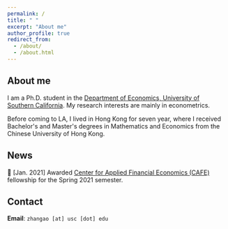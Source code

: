 ```yaml
---
permalink: /
title: " "
excerpt: "About me"
author_profile: true
redirect_from: 
  - /about/
  - /about.html
---
```


## About me

I am a Ph.D. student in the [Department of Economics, University of Southern California](https://dornsife.usc.edu/econ/about-us/). My research interests are mainly in econometrics.

Before coming to LA, I lived in Hong Kong for seven year, where I received Bachelor's and Master's degrees in Mathematics and Economics from the Chinese University of Hong Kong.

## News

👏 [Jan. 2021] Awarded [Center for Applied Financial Economics (CAFE)](https://dornsife.usc.edu/center-cafe) fellowship for the Spring 2021 semester.

## Contact

**Email**: `zhangao [at] usc [dot] edu`